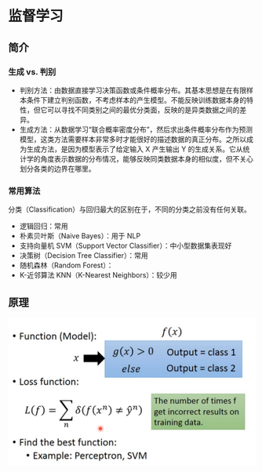 # 监督学习

## 简介

### 生成 vs. 判别

- 判别方法：由数据直接学习决策函数或条件概率分布。其基本思想是在有限样本条件下建立判别函数，不考虑样本的产生模型。不能反映训练数据本身的特性，但它可以寻找不同类别之间的最优分类面，反映的是异类数据之间的差异。
- 生成方法：从数据学习“联合概率密度分布”，然后求出条件概率分布作为预测模型，这类方法需要样本非常多时才能很好的描述数据的真正分布。之所以成为生成方法，是因为模型表示了给定输入 X 产生输出 Y 的生成关系。它从统计学的角度表示数据的分布情况，能够反映同类数据本身的相似度，但不关心划分各类的边界在哪里。

### 常用算法

分类（Classification）与回归最大的区别在于，不同的分类之前没有任何关联。

- 逻辑回归：常用
- 朴素贝叶斯（Naive Bayes）：用于 NLP
- 支持向量机 SVM（Support Vector Classifier）：中小型数据集表现好
- 决策树（Decision Tree Classifier）：常用
- 随机森林（Random Forest）：
- K-近邻算法 KNN（K-Nearest Neighbors）：较少用

## 原理

<img src="figures/image-20201115113106223.png" alt="image-20201115113106223" style="zoom:50%;" />



## 
